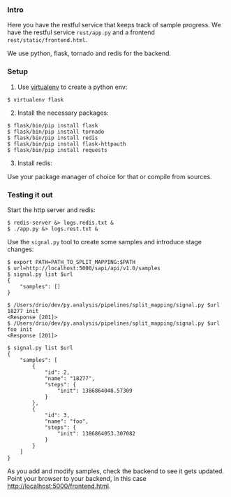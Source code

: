 ### Intro

Here you have the restful service that keeps track of sample progress.  We have
the restful service ```rest/app.py``` and a frontend
```rest/static/frontend.html```.

We use python, flask, tornado and redis for the backend.

### Setup

1. Use [virtualenv](http://www.virtualenv.org/en/latest/) to create a python
env:

```
$ virtualenv flask
```

2. Install the necessary packages:

```
$ flask/bin/pip install flask
$ flask/bin/pip install tornado
$ flask/bin/pip install redis
$ flask/bin/pip install flask-httpauth
$ flask/bin/pip install requests
```

3. Install redis:

Use your package manager of choice for that or compile from sources.

### Testing it out

Start the http server and redis:

```
$ redis-server &> logs.redis.txt &
$ ./app.py &> logs.rest.txt &
```

Use the ```signal.py``` tool to create some samples and introduce stage
changes:

```
$ export PATH=PATH_TO_SPLIT_MAPPING:$PATH
$ url=http://localhost:5000/sapi/api/v1.0/samples
$ signal.py list $url
{
    "samples": []
}

$ /Users/drio/dev/py.analysis/pipelines/split_mapping/signal.py $url 18277 init
<Response [201]>
$ /Users/drio/dev/py.analysis/pipelines/split_mapping/signal.py $url foo init
<Response [201]>

$ signal.py list $url
{
    "samples": [
        {
            "id": 2,
            "name": "18277",
            "steps": {
                "init": 1386864048.57309
            }
        },
        {
            "id": 3,
            "name": "foo",
            "steps": {
                "init": 1386864053.307082
            }
        }
    ]
}

```

As you add and modify samples, check the backend to see it gets updated. Point your browser to
your backend, in this case [http://localhost:5000/frontend.html](http://localhost:5000/static/frontend.html).

